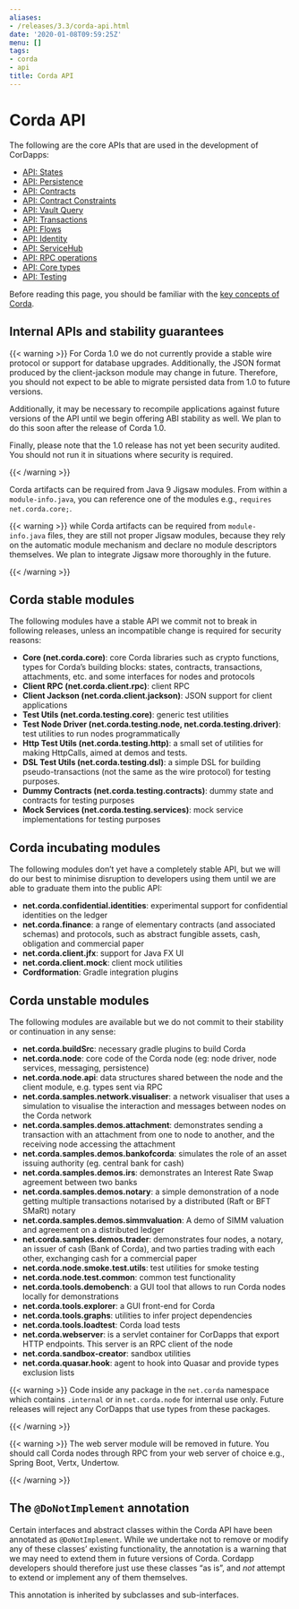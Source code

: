 ```yaml
---
aliases:
- /releases/3.3/corda-api.html
date: '2020-01-08T09:59:25Z'
menu: []
tags:
- corda
- api
title: Corda API
---
```



# Corda API

The following are the core APIs that are used in the development of CorDapps:



* [API: States](api-states.md)
* [API: Persistence](api-persistence.md)
* [API: Contracts](api-contracts.md)
* [API: Contract Constraints](api-contract-constraints.md)
* [API: Vault Query](api-vault-query.md)
* [API: Transactions](api-transactions.md)
* [API: Flows](api-flows.md)
* [API: Identity](api-identity.md)
* [API: ServiceHub](api-service-hub.md)
* [API: RPC operations](api-rpc.md)
* [API: Core types](api-core-types.md)
* [API: Testing](api-testing.md)



Before reading this page, you should be familiar with the [key concepts of Corda](key-concepts.md).



## Internal APIs and stability guarantees


{{< warning >}}
For Corda 1.0 we do not currently provide a stable wire protocol or support for database upgrades.
Additionally, the JSON format produced by the client-jackson module may change in future.
Therefore, you should not expect to be able to migrate persisted data from 1.0 to future versions.

Additionally, it may be necessary to recompile applications against future versions of the API until we begin offering
ABI stability as well. We plan to do this soon after the release of Corda 1.0.

Finally, please note that the 1.0 release has not yet been security audited. You should not run it in situations
where security is required.

{{< /warning >}}


Corda artifacts can be required from Java 9 Jigsaw modules.
From within a `module-info.java`, you can reference one of the modules e.g., `requires net.corda.core;`.


{{< warning >}}
while Corda artifacts can be required from `module-info.java` files, they are still not proper Jigsaw modules,
because they rely on the automatic module mechanism and declare no module descriptors themselves. We plan to integrate Jigsaw more thoroughly in the future.

{{< /warning >}}



## Corda stable modules

The following modules have a stable API we commit not to break in following releases, unless an incompatible change is required for security reasons:


* **Core (net.corda.core)**: core Corda libraries such as crypto functions, types for Corda’s building blocks: states, contracts, transactions, attachments, etc. and some interfaces for nodes and protocols
* **Client RPC (net.corda.client.rpc)**: client RPC
* **Client Jackson (net.corda.client.jackson)**: JSON support for client applications
* **Test Utils (net.corda.testing.core)**: generic test utilities
* **Test Node Driver (net.corda.testing.node, net.corda.testing.driver)**: test utilities to run nodes programmatically
* **Http Test Utils (net.corda.testing.http)**: a small set of utilities for making HttpCalls, aimed at demos and tests.
* **DSL Test Utils (net.corda.testing.dsl)**: a simple DSL for building pseudo-transactions (not the same as the wire protocol) for testing purposes.
* **Dummy Contracts (net.corda.testing.contracts)**: dummy state and contracts for testing purposes
* **Mock Services (net.corda.testing.services)**: mock service implementations for testing purposes


## Corda incubating modules

The following modules don’t yet have a completely stable API, but we will do our best to minimise disruption to
developers using them until we are able to graduate them into the public API:


* **net.corda.confidential.identities**: experimental support for confidential identities on the ledger
* **net.corda.finance**: a range of elementary contracts (and associated schemas) and protocols, such as abstract fungible assets, cash, obligation and commercial paper
* **net.corda.client.jfx**: support for Java FX UI
* **net.corda.client.mock**: client mock utilities
* **Cordformation**: Gradle integration plugins


## Corda unstable modules

The following modules are available but we do not commit to their stability or continuation in any sense:


* **net.corda.buildSrc**: necessary gradle plugins to build Corda
* **net.corda.node**: core code of the Corda node (eg: node driver, node services, messaging, persistence)
* **net.corda.node.api**: data structures shared between the node and the client module, e.g. types sent via RPC
* **net.corda.samples.network.visualiser**: a network visualiser that uses a simulation to visualise the interaction and messages between nodes on the Corda network
* **net.corda.samples.demos.attachment**: demonstrates sending a transaction with an attachment from one to node to another, and the receiving node accessing the attachment
* **net.corda.samples.demos.bankofcorda**: simulates the role of an asset issuing authority (eg. central bank for cash)
* **net.corda.samples.demos.irs**: demonstrates an Interest Rate Swap agreement between two banks
* **net.corda.samples.demos.notary**: a simple demonstration of a node getting multiple transactions notarised by a distributed (Raft or BFT SMaRt) notary
* **net.corda.samples.demos.simmvaluation**: A demo of SIMM valuation and agreement on a distributed ledger
* **net.corda.samples.demos.trader**: demonstrates four nodes, a notary, an issuer of cash (Bank of Corda), and two parties trading with each other, exchanging cash for a commercial paper
* **net.corda.node.smoke.test.utils**: test utilities for smoke testing
* **net.corda.node.test.common**: common test functionality
* **net.corda.tools.demobench**: a GUI tool that allows to run Corda nodes locally for demonstrations
* **net.corda.tools.explorer**: a GUI front-end for Corda
* **net.corda.tools.graphs**: utilities to infer project dependencies
* **net.corda.tools.loadtest**: Corda load tests
* **net.corda.webserver**: is a servlet container for CorDapps that export HTTP endpoints. This server is an RPC client of the node
* **net.corda.sandbox-creator**: sandbox utilities
* **net.corda.quasar.hook**: agent to hook into Quasar and provide types exclusion lists


{{< warning >}}
Code inside any package in the `net.corda` namespace which contains `.internal` or in `net.corda.node` for internal use only.
Future releases will reject any CorDapps that use types from these packages.

{{< /warning >}}



{{< warning >}}
The web server module will be removed in future. You should call Corda nodes through RPC from your web server of choice e.g., Spring Boot, Vertx, Undertow.

{{< /warning >}}



## The `@DoNotImplement` annotation

Certain interfaces and abstract classes within the Corda API have been annotated
as `@DoNotImplement`. While we undertake not to remove or modify any of these classes’ existing
functionality, the annotation is a warning that we may need to extend them in future versions of Corda.
Cordapp developers should therefore just use these classes “as is”, and *not* attempt to extend or implement any of them themselves.

This annotation is inherited by subclasses and sub-interfaces.

